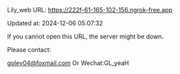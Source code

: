 Lily_web URL: https://222f-61-165-102-156.ngrok-free.app

Updated at: 2024-12-06 05:07:32

If you cannot open this URL, the server might be down.

Please contact: 

goley04@foxmail.com Or Wechat:GL_yeaH